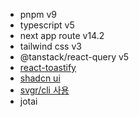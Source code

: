 - pnpm v9
- typescript v5
- next app route v14.2
- tailwind css v3
- @tanstack/react-query v5
- [react-toastify](https://github.com/fkhadra/react-toastify)
- [shadcn ui](https://ui.shadcn.com/docs/components/accordion)
- [svgr/cli 사용](https://react-svgr.com/docs/cli/)
- jotai

